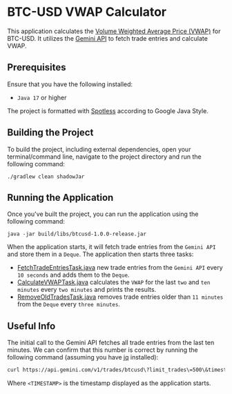 # BTC-USD VWAP Calculator

This application calculates the [Volume Weighted Average Price (VWAP)](https://en.wikipedia.org/wiki/Volume-weighted_average_price) for BTC-USD.
It utilizes the [Gemini API](https://docs.gemini.com/rest-api/) to fetch trade entries and calculate VWAP.

## Prerequisites

Ensure that you have the following installed:

* `Java 17` or higher

The project is formatted with [Spotless](https://github.com/diffplug/spotless) according to Google Java Style.


## Building the Project

To build the project, including external dependencies, 
open your terminal/command line, navigate to the project directory
and run the following command:

`./gradlew clean shadowJar`

## Running the Application

Once you've built the project, you can run the application using the following command:

`java -jar build/libs/btcusd-1.0.0-release.jar`

When the application starts, it will fetch trade entries from the `Gemini API` and store them in a `Deque`.
The application then starts three tasks:

* [FetchTradeEntriesTask.java]() new trade entries from the `Gemini API` every `10 seconds` and adds them to the `Deque`.
* [CalculateVWAPTask.java]() calculates the `VWAP` for the last `two` and `ten minutes` every `two minutes` and prints the results.
* [RemoveOldTradesTask.java]() removes trade entries older than `11 minutes` from the `Deque` every `three minutes`.

## Useful Info

The initial call to the Gemini API fetches all trade entries
from the last ten minutes. We can confirm that this number is correct
by running the following command (assuming you have [jq](https://stedolan.github.io/jq/) installed):

```bash
curl https://api.gemini.com/v1/trades/btcusd\?limit_trades\=500\&timestamp\=<TIMESTAMP> | jq length
```

Where `<TIMESTAMP>` is the timestamp displayed as the application starts. 